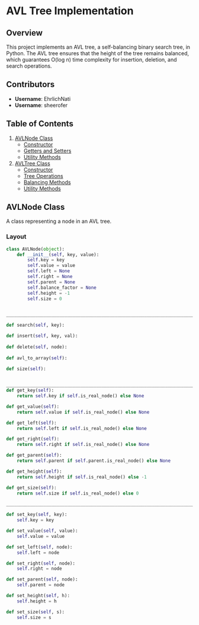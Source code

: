 # AVL Tree Implementation

## Overview

This project implements an AVL tree, a self-balancing binary search tree, in Python. The AVL tree ensures that the height of the tree remains balanced, which guarantees O(log n) time complexity for insertion, deletion, and search operations.

## Contributors

- **Username**: EhrlichNati
- **Username**: sheerofer

## Table of Contents

1. [AVLNode Class](#avlnode-class)
   - [Constructor](#constructor)
   - [Getters and Setters](#getters-and-setters)
   - [Utility Methods](#utility-methods)
2. [AVLTree Class](#avltree-class)
   - [Constructor](#constructor-1)
   - [Tree Operations](#tree-operations)
   - [Balancing Methods](#balancing-methods)
   - [Utility Methods](#utility-methods-1)

## AVLNode Class

A class representing a node in an AVL tree.

### Layout

```python
class AVLNode(object):
    def __init__(self, key, value):
        self.key = key
        self.value = value
        self.left = None
        self.right = None
        self.parent = None
        self.balance_factor = None
        self.height = -1
        self.size = 0


________________________________________________________________________________

def search(self, key):

def insert(self, key, val):
    
def delete(self, node):
    
def avl_to_array(self):
   
def size(self):


______________________________________________________________________________
def get_key(self):
    return self.key if self.is_real_node() else None

def get_value(self):
    return self.value if self.is_real_node() else None

def get_left(self):
    return self.left if self.is_real_node() else None

def get_right(self):
    return self.right if self.is_real_node() else None

def get_parent(self):
    return self.parent if self.parent.is_real_node() else None

def get_height(self):
    return self.height if self.is_real_node() else -1

def get_size(self):
    return self.size if self.is_real_node() else 0

________________________________________________________________________________

def set_key(self, key):
    self.key = key

def set_value(self, value):
    self.value = value

def set_left(self, node):
    self.left = node

def set_right(self, node):
    self.right = node

def set_parent(self, node):
    self.parent = node

def set_height(self, h):
    self.height = h

def set_size(self, s):
    self.size = s


   




